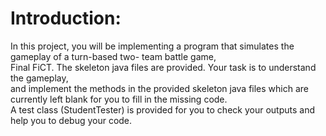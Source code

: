 # Introduction:
In this project, you will be implementing a program that simulates the gameplay of a turn-based two- team battle game,<br>
Final FiCT. The skeleton java files are provided. Your task is to understand the gameplay,<br>
and implement the methods in the provided skeleton java files which are currently left blank for you to fill in the missing code.<br>
A test class (StudentTester) is provided for you to check your outputs and help you to debug your code.
